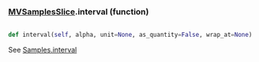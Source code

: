 ### [MVSamplesSlice](MVSamplesSlice.md).interval (function)


```py

def interval(self, alpha, unit=None, as_quantity=False, wrap_at=None)

```



See [Samples.interval](Samples.interval.md)

